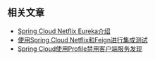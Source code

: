 ## 相关文章

+ [Spring Cloud Netflix Eureka介绍](docs/Spring-Cloud-Netflix-Eureka介绍.md)
+ [使用Spring Cloud Netflix和Feign进行集成测试](docs/使用SpringCloudNetflix和Feign进行集成测试.md)
+ [Spring Cloud使用Profile禁用客户端服务发现](docs/SpringCloud使用Profile禁用客户端服务发现.md)